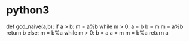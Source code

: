 # python3
def gcd_naive(a,b):
    if a > b:
        m = a%b
        while m > 0:
            a = b
            b = m
            m = a%b
        return b
    else:
        m = b%a
        while m > 0:
            b = a
            a = m
            m = b%a
        return a
